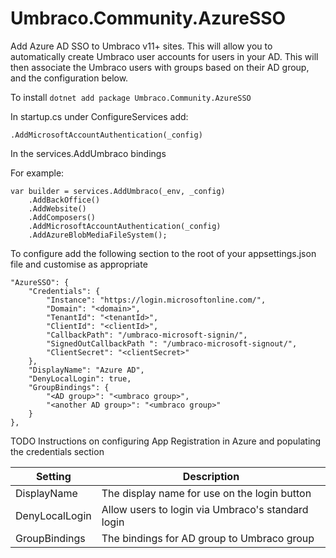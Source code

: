 # Umbraco.Community.AzureSSO
Add Azure AD SSO to Umbraco v11+ sites. This will allow you to automatically create Umbraco user accounts for users in your AD. This will then associate the Umbraco users with groups based on their AD group, and the configuration below.

To install
`dotnet add package Umbraco.Community.AzureSSO`

In startup.cs under ConfigureServices add:

`.AddMicrosoftAccountAuthentication(_config)`

In the services.AddUmbraco bindings

For example:
```
var builder = services.AddUmbraco(_env, _config)
    .AddBackOffice()
	.AddWebsite()
	.AddComposers()
	.AddMicrosoftAccountAuthentication(_config)
	.AddAzureBlobMediaFileSystem();
```

To configure add the following section to the root of your appsettings.json file and customise as appropriate
```
"AzureSSO": {
    "Credentials": {
        "Instance": "https://login.microsoftonline.com/",
        "Domain": "<domain>",
        "TenantId": "<tenantId>",
        "ClientId": "<clientId>",
        "CallbackPath": "/umbraco-microsoft-signin/",
        "SignedOutCallbackPath ": "/umbraco-microsoft-signout/",
        "ClientSecret": "<clientSecret>"
    },
    "DisplayName": "Azure AD",
    "DenyLocalLogin": true,
    "GroupBindings": {
        "<AD group>": "<umbraco group>",
        "<another AD group>": "<umbraco group>"
    }
},
```
TODO Instructions on configuring App Registration in Azure and populating the credentials section

| Setting          | Description                                           |
| ---------------- | ----------------------------------------------------- |
| DisplayName      | The display name for use on the login button          |
| DenyLocalLogin   | Allow users to login via Umbraco's standard login     |
| GroupBindings    | The bindings for AD group to Umbraco group            |




